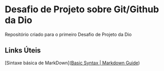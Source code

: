 # Desafio de Projeto sobre Git/Github da Dio

Repositório criado para o primeiro Desafio de Projeto da Dio



## Links Úteis

[Sintaxe básica de MarkDown]([Basic Syntax | Markdown Guide](https://www.markdownguide.org/basic-syntax/))
